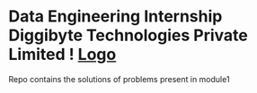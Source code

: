 # Data Engineering Internship Diggibyte Technologies Private Limited ! [Logo](https://lh5.googleusercontent.com/-ovyDCqdoOYQ/AAAAAAAAAAI/AAAAAAAAAAA/LnssZ53EOQ4/s44-p-k-no-ns-nd/photo.jpg)
Repo contains the solutions of problems present in module1
